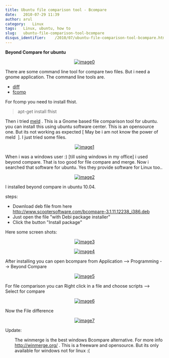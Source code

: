 ```yaml
---
title: Ubuntu file comparison tool - Bcompare
date:   2010-07-29 11:39
author: arul
category:   Linux
tags:   Linux, ubuntu, how to
slug:   ubuntu-file-comparison-tool-bcompare
disqus_identifier:    /2010/07/ubuntu-file-comparison-tool-bcompare.html
---
```


**Beyond Compare for ubuntu**

<div class="separator" style="clear: both; text-align: center;">

[![image0](http://2.bp.blogspot.com/_X5tq9y9xv2s/TFGzRmR8VQI/AAAAAAAAAd8/eDuMSfQbXw4/s320/File+compare.png)](http://2.bp.blogspot.com/_X5tq9y9xv2s/TFGzRmR8VQI/AAAAAAAAAd8/eDuMSfQbXw4/s1600/File+compare.png)

</div>
<div class="separator" style="clear: both; text-align: left;">

There are some command line tool for compare two files. But i need a
gnome application. The command line tools are.

</div>

-   [diff](http://linux.die.net/man/1/diff)
-   [fcomp](http://www.ifi.uio.no/in219/verktoy/doc/html/doc/sag/sag/adminut6.html)

For fcomp you need to install fhist.

> apt-get install fhist

Then i tried [meld](http://meld.sourceforge.net/) . This is a Gnome
based file comparison tool for ubuntu. you can install this using ubuntu
software center. This is an opensource one. But its not working as
expected \[ May be i am not know the power of meld  \]. I just tried
some files.

<div class="separator" style="clear: both; text-align: center;">

[![image1](http://4.bp.blogspot.com/_X5tq9y9xv2s/TFG3hufyJ_I/AAAAAAAAAeE/6-wa1EVwrqw/s320/Meld-compare.png)](http://4.bp.blogspot.com/_X5tq9y9xv2s/TFG3hufyJ_I/AAAAAAAAAeE/6-wa1EVwrqw/s1600/Meld-compare.png)

</div>

When i was a windows user :) \[till using windows in my office\] i used
beyond compare. That is too good for file compare and merge. Now i
searched that software for ubuntu. Yes they provide software for Linux
too..

<div class="separator" style="clear: both; text-align: center;">

[![image2](http://2.bp.blogspot.com/_X5tq9y9xv2s/TFG4g9fjV4I/AAAAAAAAAeM/2u7-70rPa8c/s320/Download+bcompare+for+ubuntu.png)](http://www.scootersoftware.com/download.php)

</div>

I installed beyond compare in ubuntu 10.04.

steps:

-   Download deb file from here
    <http://www.scootersoftware.com/bcompare-3.1.11.12238_i386.deb>
-   Just open the file \"with Debi package installer\"
-   Click the button \"Install package\"

Here some screen shots:

<div class="separator" style="clear: both; text-align: center;">

[![image3](http://1.bp.blogspot.com/_X5tq9y9xv2s/TFG6Ld-AbcI/AAAAAAAAAeU/L4y7uS4Qu6Q/s320/Bcompare+Install.png)](http://1.bp.blogspot.com/_X5tq9y9xv2s/TFG6Ld-AbcI/AAAAAAAAAeU/L4y7uS4Qu6Q/s1600/Bcompare+Install.png)

</div>
<div class="separator" style="clear: both; text-align: center;">

[![image4](http://3.bp.blogspot.com/_X5tq9y9xv2s/TFG6OgfNi1I/AAAAAAAAAec/ifdzPDuXXHs/s320/Installing+bcompare.png)](http://3.bp.blogspot.com/_X5tq9y9xv2s/TFG6OgfNi1I/AAAAAAAAAec/ifdzPDuXXHs/s1600/Installing+bcompare.png)

</div>

After installing you can open bcompare from Application \--\>
Programming \--\> Beyond Compare

<div class="separator" style="clear: both; text-align: center;">

[![image5](http://1.bp.blogspot.com/_X5tq9y9xv2s/TFG67_2mfDI/AAAAAAAAAek/iBb1TkvlM2Q/s320/Bcompare+in+Application.png)](http://1.bp.blogspot.com/_X5tq9y9xv2s/TFG67_2mfDI/AAAAAAAAAek/iBb1TkvlM2Q/s1600/Bcompare+in+Application.png)

</div>

For file comparison you can Right click in a file and choose scripts
\--\> Select for compare

<div class="separator" style="clear: both; text-align: center;">

[![image6](http://4.bp.blogspot.com/_X5tq9y9xv2s/TFG7BdY_hMI/AAAAAAAAAes/lRsskGPzl88/s320/Bcompare+select+for+compare.png)](http://4.bp.blogspot.com/_X5tq9y9xv2s/TFG7BdY_hMI/AAAAAAAAAes/lRsskGPzl88/s1600/Bcompare+select+for+compare.png)

</div>

Now the File difference

<div class="separator" style="clear: both; text-align: center;">

[![image7](http://4.bp.blogspot.com/_X5tq9y9xv2s/TFG7_Aq85oI/AAAAAAAAAe0/6oscenx4hYo/s320/Beyond+compare+on+ubuntu.png)](http://4.bp.blogspot.com/_X5tq9y9xv2s/TFG7_Aq85oI/AAAAAAAAAe0/6oscenx4hYo/s1600/Beyond+compare+on+ubuntu.png)

</div>
<div class="separator" style="clear: both; text-align: center;">
</div>
<div class="separator" style="clear: both; text-align: left;">

Update:

</div>
<div class="separator"
style="clear: both; text-align: left; padding-left: 30px;">

The winmerge is the best windows Bcompare alternative. For more info
<http://winmerge.org/> . This is a freeware and opensource. But its only
available for windows not for linux :(

</div>
